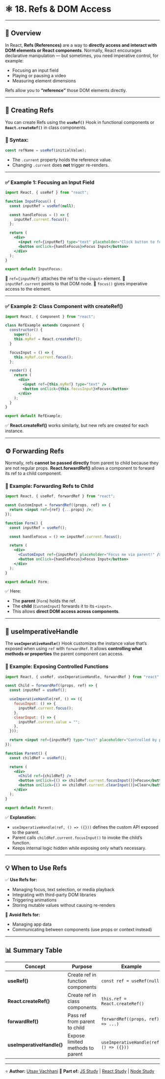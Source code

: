 # ⚛️ 18. Refs & DOM Access

---

## 📘 Overview

In React, **Refs (References)** are a way to **directly access and interact with DOM elements or React components**.
Normally, React encourages declarative manipulation — but sometimes, you need imperative control, for example:

* Focusing an input field
* Playing or pausing a video
* Measuring element dimensions

Refs allow you to **“reference”** those DOM elements directly.

---

## 🧩 Creating Refs

You can create Refs using the **`useRef()`** Hook in functional components or **`React.createRef()`** in class components.

### 🧠 Syntax:

```jsx
const refName = useRef(initialValue);
```

* The `.current` property holds the reference value.
* Changing `.current` does **not** trigger re-renders.

---

### ✅ Example 1: Focusing an Input Field

```jsx
import React, { useRef } from "react";

function InputFocus() {
  const inputRef = useRef(null);

  const handleFocus = () => {
    inputRef.current.focus();
  };

  return (
    <div>
      <input ref={inputRef} type="text" placeholder="Click button to focus" />
      <button onClick={handleFocus}>Focus Input</button>
    </div>
  );
}

export default InputFocus;
```

🔹 `ref={inputRef}` attaches the ref to the `<input>` element.
🔹 `inputRef.current` points to that DOM node.
🔹 `focus()` gives imperative access to the element.

---

### ✅ Example 2: Class Component with createRef()

```jsx
import React, { Component } from "react";

class RefExample extends Component {
  constructor() {
    super();
    this.myRef = React.createRef();
  }

  focusInput = () => {
    this.myRef.current.focus();
  };

  render() {
    return (
      <div>
        <input ref={this.myRef} type="text" />
        <button onClick={this.focusInput}>Focus</button>
      </div>
    );
  }
}

export default RefExample;
```

✅ **React.createRef()** works similarly, but new refs are created for each instance.

---

## ⚙️ Forwarding Refs

Normally, refs **cannot be passed directly** from parent to child because they are not regular props.
**React.forwardRef()** allows a component to forward its ref to a child component.

### 🧩 Example: Forwarding Refs to Child

```jsx
import React, { useRef, forwardRef } from "react";

const CustomInput = forwardRef((props, ref) => {
  return <input ref={ref} {...props} />;
});

function Form() {
  const inputRef = useRef();

  const handleFocus = () => inputRef.current.focus();

  return (
    <div>
      <CustomInput ref={inputRef} placeholder="Focus me via parent!" />
      <button onClick={handleFocus}>Focus Input</button>
    </div>
  );
}

export default Form;
```

✅ Here:

* The **parent** (`Form`) holds the ref.
* The **child** (`CustomInput`) forwards it to its `<input>`.
* This allows **direct DOM access across components**.

---

## 🧠 useImperativeHandle

The **`useImperativeHandle()`** Hook customizes the instance value that’s exposed when using `ref` with `forwardRef`.
It allows **controlling what methods or properties** the parent component can access.

### 🧩 Example: Exposing Controlled Functions

```jsx
import React, { useRef, useImperativeHandle, forwardRef } from "react";

const Child = forwardRef((props, ref) => {
  const inputRef = useRef();

  useImperativeHandle(ref, () => ({
    focusInput: () => {
      inputRef.current.focus();
    },
    clearInput: () => {
      inputRef.current.value = "";
    },
  }));

  return <input ref={inputRef} type="text" placeholder="Controlled by parent" />;
});

function Parent() {
  const childRef = useRef();

  return (
    <div>
      <Child ref={childRef} />
      <button onClick={() => childRef.current.focusInput()}>Focus</button>
      <button onClick={() => childRef.current.clearInput()}>Clear</button>
    </div>
  );
}

export default Parent;
```

✅ **Explanation:**

* `useImperativeHandle(ref, () => ({}))` defines the custom API exposed to the parent.
* Parent calls `childRef.current.focusInput()` to invoke the child’s function.
* Keeps internal logic hidden while exposing only what’s necessary.

---

## 💡 When to Use Refs

✅ **Use Refs for:**

* Managing focus, text selection, or media playback
* Integrating with third-party DOM libraries
* Triggering animations
* Storing mutable values without causing re-renders

🚫 **Avoid Refs for:**

* Managing app data
* Communicating between components (use props or context instead)

---

## 📊 Summary Table

| Concept                   | Purpose                           | Example                                |
| ------------------------- | --------------------------------- | -------------------------------------- |
| **useRef()**              | Create ref in function components | `const ref = useRef(null)`             |
| **React.createRef()**     | Create ref in class components    | `this.ref = React.createRef()`         |
| **forwardRef()**          | Pass ref from parent to child     | `forwardRef((props, ref) => ...)`      |
| **useImperativeHandle()** | Expose limited methods to parent  | `useImperativeHandle(ref, () => ({}))` |

---

⭐ **Author:** [Utsav Vachhani](https://github.com/utsavvachhani)
📘 **Part of:** [JS Study](../../../JS-STUDY/) | [React Study](../../../REACT-STUDY/) | [Node Study](../../../NODE-STUDY/)
